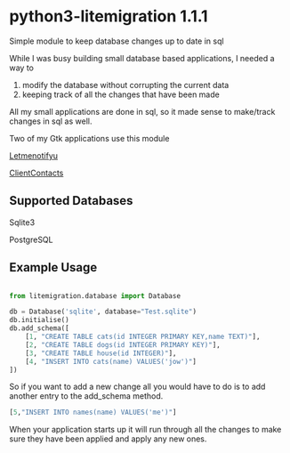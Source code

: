 # python3-litemigration 1.1.1

Simple module to keep database changes up to date in sql

While I was busy building small database based applications, I needed a way to 

1. modify the database without corrupting the current data
2. keeping track of all the changes that have been made

All my small applications are done in sql, so it made sense to make/track changes in sql as well.

Two of my Gtk applications use this module

[Letmenotifyu](https://github.com/stucomplex/letmenotifyu)

[ClientContacts](https://github.com/stucomplex/ClientContacts)

## Supported Databases

Sqlite3

PostgreSQL

## Example Usage
```python

from litemigration.database import Database

db = Database('sqlite', database="Test.sqlite")
db.initialise()
db.add_schema([
    [1, "CREATE TABLE cats(id INTEGER PRIMARY KEY,name TEXT)"],
    [2, "CREATE TABLE dogs(id INTEGER PRIMARY KEY)"],
    [3, "CREATE TABLE house(id INTEGER)"],
    [4, "INSERT INTO cats(name) VALUES('jow')"]
])
```

So if you want to add a new change all you would have to do is to add another entry to the add_schema method.

```python
[5,"INSERT INTO names(name) VALUES('me')"]
```
When your application starts up it will run through all the changes to make sure they have been applied and apply any new ones.
